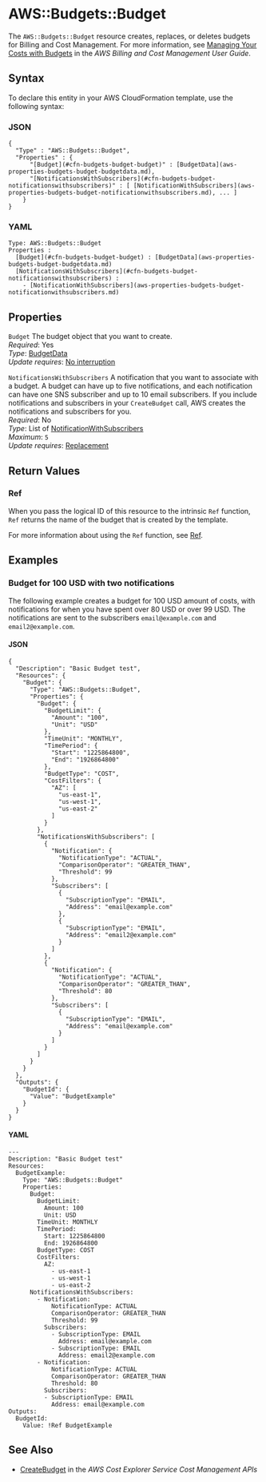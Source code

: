 # AWS::Budgets::Budget<a name="aws-resource-budgets-budget"></a>

The `AWS::Budgets::Budget` resource creates, replaces, or deletes budgets for Billing and Cost Management\. For more information, see [Managing Your Costs with Budgets](https://docs.aws.amazon.com/awsaccountbilling/latest/aboutv2/budgets-managing-costs.html) in the *AWS Billing and Cost Management User Guide*\.

## Syntax<a name="aws-resource-budgets-budget-syntax"></a>

To declare this entity in your AWS CloudFormation template, use the following syntax:

### JSON<a name="aws-resource-budgets-budget-syntax.json"></a>

```
{
  "Type" : "AWS::Budgets::Budget",
  "Properties" : {
      "[Budget](#cfn-budgets-budget-budget)" : [BudgetData](aws-properties-budgets-budget-budgetdata.md),
      "[NotificationsWithSubscribers](#cfn-budgets-budget-notificationswithsubscribers)" : [ [NotificationWithSubscribers](aws-properties-budgets-budget-notificationwithsubscribers.md), ... ]
    }
}
```

### YAML<a name="aws-resource-budgets-budget-syntax.yaml"></a>

```
Type: AWS::Budgets::Budget
Properties : 
﻿  [Budget](#cfn-budgets-budget-budget) : [BudgetData](aws-properties-budgets-budget-budgetdata.md)
﻿  [NotificationsWithSubscribers](#cfn-budgets-budget-notificationswithsubscribers) : 
    - [NotificationWithSubscribers](aws-properties-budgets-budget-notificationwithsubscribers.md)
```

## Properties<a name="aws-resource-budgets-budget-properties"></a>

`Budget`  <a name="cfn-budgets-budget-budget"></a>
The budget object that you want to create\.  
*Required*: Yes  
*Type*: [BudgetData](aws-properties-budgets-budget-budgetdata.md)  
*Update requires*: [No interruption](https://docs.aws.amazon.com/AWSCloudFormation/latest/UserGuide/using-cfn-updating-stacks-update-behaviors.html#update-no-interrupt)

`NotificationsWithSubscribers`  <a name="cfn-budgets-budget-notificationswithsubscribers"></a>
A notification that you want to associate with a budget\. A budget can have up to five notifications, and each notification can have one SNS subscriber and up to 10 email subscribers\. If you include notifications and subscribers in your `CreateBudget` call, AWS creates the notifications and subscribers for you\.  
*Required*: No  
*Type*: List of [NotificationWithSubscribers](aws-properties-budgets-budget-notificationwithsubscribers.md)  
*Maximum*: `5`  
*Update requires*: [Replacement](https://docs.aws.amazon.com/AWSCloudFormation/latest/UserGuide/using-cfn-updating-stacks-update-behaviors.html#update-replacement)

## Return Values<a name="aws-resource-budgets-budget-return-values"></a>

### Ref<a name="aws-resource-budgets-budget-return-values-ref"></a>

 When you pass the logical ID of this resource to the intrinsic `Ref` function, `Ref` returns the name of the budget that is created by the template\.

For more information about using the `Ref` function, see [Ref](https://docs.aws.amazon.com/AWSCloudFormation/latest/UserGuide/intrinsic-function-reference-ref.html)\.

## Examples<a name="aws-resource-budgets-budget--examples"></a>

### Budget for 100 USD with two notifications<a name="aws-resource-budgets-budget--examples--Budget_for_100_USD_with_two_notifications"></a>

The following example creates a budget for 100 USD amount of costs, with notifications for when you have spent over 80 USD or over 99 USD\. The notifications are sent to the subscribers `email@example.com` and `email2@example.com`\.

#### JSON<a name="aws-resource-budgets-budget--examples--Budget_for_100_USD_with_two_notifications--json"></a>

```
{
  "Description": "Basic Budget test",
  "Resources": {
    "Budget": {
      "Type": "AWS::Budgets::Budget",
      "Properties": {
        "Budget": {
          "BudgetLimit": {
            "Amount": "100",
            "Unit": "USD"
          },
          "TimeUnit": "MONTHLY",
          "TimePeriod": {
            "Start": "1225864800",
            "End": "1926864800"
          },
          "BudgetType": "COST",
          "CostFilters": {
            "AZ": [
              "us-east-1",
              "us-west-1",
              "us-east-2"
            ]
          }
        },
        "NotificationsWithSubscribers": [
          {
            "Notification": {
              "NotificationType": "ACTUAL",
              "ComparisonOperator": "GREATER_THAN",
              "Threshold": 99
            },
            "Subscribers": [
              {
                "SubscriptionType": "EMAIL",
                "Address": "email@example.com"
              },
              {
                "SubscriptionType": "EMAIL",
                "Address": "email2@example.com"
              }
            ]
          },
          {
            "Notification": {
              "NotificationType": "ACTUAL",
              "ComparisonOperator": "GREATER_THAN",
              "Threshold": 80
            },
            "Subscribers": [
              {
                "SubscriptionType": "EMAIL",
                "Address": "email@example.com"
              }
            ]
          }
        ]
      }
    }
  },
  "Outputs": {
    "BudgetId": {
      "Value": "BudgetExample"
    }
  }
}
```

#### YAML<a name="aws-resource-budgets-budget--examples--Budget_for_100_USD_with_two_notifications--yaml"></a>

```
---
Description: "Basic Budget test"
Resources:
  BudgetExample:
    Type: "AWS::Budgets::Budget"
    Properties:
      Budget:
        BudgetLimit:
          Amount: 100
          Unit: USD
        TimeUnit: MONTHLY
        TimePeriod:
          Start: 1225864800
          End: 1926864800
        BudgetType: COST
        CostFilters:
          AZ:
            - us-east-1
            - us-west-1
            - us-east-2
      NotificationsWithSubscribers:
        - Notification:
            NotificationType: ACTUAL
            ComparisonOperator: GREATER_THAN
            Threshold: 99
          Subscribers:
            - SubscriptionType: EMAIL
              Address: email@example.com
            - SubscriptionType: EMAIL
              Address: email2@example.com
        - Notification:
            NotificationType: ACTUAL
            ComparisonOperator: GREATER_THAN
            Threshold: 80
          Subscribers:
          - SubscriptionType: EMAIL
            Address: email@example.com
Outputs:
  BudgetId:
    Value: !Ref BudgetExample
```

## See Also<a name="aws-resource-budgets-budget--seealso"></a>
+  [CreateBudget](https://docs.aws.amazon.com/aws-cost-management/latest/APIReference/API_budgets_CreateBudget.html) in the *AWS Cost Explorer Service Cost Management APIs* 